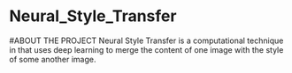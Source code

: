 # Neural_Style_Transfer
#ABOUT THE PROJECT
Neural Style Transfer is a computational technique in that uses deep learning to merge the content of one image with the style of some another image. 
